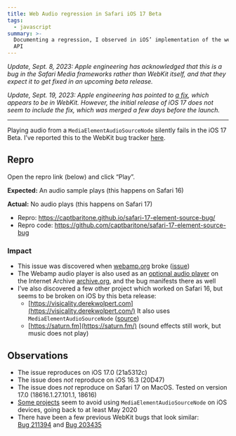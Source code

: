 ```yaml
---
title: Web Audio regression in Safari iOS 17 Beta
tags:
  - javascript
summary: >-
  Documenting a regression, I observed in iOS’ implementation of the web audio
  API
---
```

_Update, Sept. 8, 2023: Apple engineering has acknowledged that this is a bug in the Safari Media frameworks rather than WebKit itself, and that they expect it to get fixed in an upcoming beta release._

_Update, Sept. 19, 2023: Apple engineering has pointed to_ [_a fix_](https://github.com/WebKit/WebKit/commit/1499ac30c10734ccdebafbb766506ec1023ecf66)_, which appears to be in WebKit. However, the initial release of iOS 17 does not seem to include the fix, which was merged a few days before the launch._

---

Playing audio from a `MediaElementAudioSourceNode` silently fails in the iOS 17 Beta. I’ve reported this to the WebKit bug tracker [here](https://bugs.webkit.org/show_bug.cgi?id=260412).

## Repro

Open the repro link (below) and click “Play”.

**Expected:** An audio sample plays (this happens on Safari 16)

**Actual:** No audio plays (this happens on Safari 17)

- Repro: <https://captbaritone.github.io/safari-17-element-source-bug/>
- Repro code: <https://github.com/captbaritone/safari-17-element-source-bug>

### Impact

- This issue was discovered when [webamp.org](http://webamp.org/) broke ([issue](https://github.com/captbaritone/webamp/issues/1223))
- The Webamp audio player is also used as an [optional audio player](https://blog.archive.org/2018/10/02/dont-click-on-the-llama/) on the Internet Archive [archive.org](https://archive.org/), and the bug manifests there as well
- I’ve also discovered a few other project which worked on Safari 16, but seems to be broken on iOS by this beta release:
  - [https://visicality.derekwolpert.com](https://visicality.derekwolpert.com/) It also uses `MediaElementAudioSourceNode` ([source](https://github.com/derekwolpert/Visicality/blob/25518a682bbbfd55d9abd74fae38f6fce8e158e6/src/index.js#L217))
  - [https://saturn.fm](https://saturn.fm/) (sound effects still work, but music does not play)

## Observations

- The issue reproduces on iOS 17.0 (21a5312c)
- The issue does _not_ reproduce on iOS 16.3 (20D47)
- The issue does _not_ reproduce on Safari 17 on MacOS. Tested on version 17.0 (18616.1.27.101.1, 18616)
- [Some projects](https://github.com/mrdoob/three.js/commit/1c07c8a9868f85f99fb098c82da946e7a7945d07) seem to avoid using `MediaElementAudioSourceNode` on iOS devices, going back to at least May 2020
- There have been a few previous WebKit bugs that look similar: [Bug 211394](https://bugs.webkit.org/show_bug.cgi?id=211394) and [Bug 203435](https://bugs.webkit.org/show_bug.cgi?id=203435)
